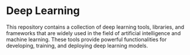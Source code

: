 # Deep Learning

This repository contains a collection of deep learning tools, libraries, and frameworks that are widely used in the field of artificial intelligence and machine learning. These tools provide powerful functionalities for developing, training, and deploying deep learning models.
